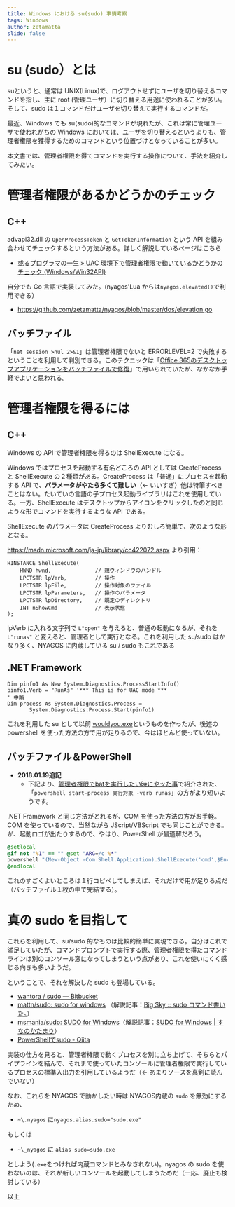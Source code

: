 ```yaml
---
title: Windows における su(sudo) 事情考察
tags: Windows
author: zetamatta
slide: false
---
```

su (sudo）とは
==============

suというと、通常は UNIX(Linux)で、ログアウトせずにユーザを切り替えるコマンドを指し、主に root (管理ユーザ）に切り替える用途に使われることが多い。そして、sudo は１コマンドだけユーザを切り替えて実行するコマンドだ。

最近、Windows でも su(sudo)的なコマンドが現れたが、これは常に管理ユーザで使われがちの Windows においては、ユーザを切り替えるというよりも、管理者権限を獲得するためのコマンドという位置づけとなっていることが多い。

本文書では、管理者権限を得てコマンドを実行する操作について、手法を紹介してみたい。

管理者権限があるかどうかのチェック
===============================

C++
----

advapi32.dll の `OpenProcessToken` と `GetTokenInformation` という API を組み合わせてチェックするという方法がある。詳しく解説しているページはこちら

* [或るプログラマの一生 » UAC 環境下で管理者権限で動いているかどうかのチェック (Windows/Win32API)](http://umezawa.dyndns.info/wordpress/?p=5191)

自分でも Go 言語で実装してみた。(nyagos'Lua からは`nyagos.elevated()`で利用できる）

* https://github.com/zetamatta/nyagos/blob/master/dos/elevation.go

バッチファイル
-------------

「`net session >nul 2>&1`」は管理者権限でないと ERRORLEVEL=2 で失敗するということを利用して判別できる。このテクニックは「[Office 365のデスクトップアプリケーションをバッチファイルで修復](http://qiita.com/stillalive/items/3889452338f4922fb1a8)」で用いられていたが、なかなか手軽でよいと思われる。


管理者権限を得るには
==================
C++
----

Windows の API で管理者権限を得るのは ShellExecute になる。

Windows ではプロセスを起動する有名どころの API としては CreateProcess と ShellExecute の２種類がある。CreateProcess は「普通」にプロセスを起動する API で、**パラメータがやたら多くて難しい**（← いいすぎ）他は特筆すべきことはない。たいていの言語の子プロセス起動ライブラリはこれを使用している。一方、ShellExecute はデスクトップからアイコンをクリックしたのと同じような形でコマンドを実行するような API である。

ShellExecute のパラメータは CreateProcess よりむしろ簡単で、次のような形となる。

https://msdn.microsoft.com/ja-jp/library/cc422072.aspx より引用：

```
HINSTANCE ShellExecute(
    HWND hwnd,              // 親ウィンドウのハンドル
    LPCTSTR lpVerb,         // 操作
    LPCTSTR lpFile,         // 操作対象のファイル
    LPCTSTR lpParameters,   // 操作のパラメータ
    LPCTSTR lpDirectory,    // 既定のディレクトリ
    INT nShowCmd            // 表示状態
);
```

lpVerb に入れる文字列で `L"open"` を与えると、普通の起動になるが、それを `L"runas"` と変えると、管理者として実行となる。これを利用した su/sudo はかなり多く、NYAGOS に内蔵している su / sudo もこれである

.NET Framework
--------------

```
Dim pinfo1 As New System.Diagnostics.ProcessStartInfo()
pinfo1.Verb = "RunAs" '*** This is for UAC mode ***
' 中略
Dim process As System.Diagnostics.Process =
       System.Diagnostics.Process.Start(pinfo1)
```

これを利用した su として以前 [wouldyou.exe](https://github.com/zetamatta/wouldyou)というものを作ったが、後述の powershell を使った方法の方で用が足りるので、今はほとんど使っていない。

バッチファイル＆PowerShell
------------------------

* **2018.01.19追記**
    * 下記より、[管理者権限でbatを実行したい時にやッた事](https://qiita.com/resolver/items/7187bd6ee8016ee5c741)で紹介された、「`powershell start-process 実行対象 -verb runas`」の方がより短いようです。

.NET Framework と同じ方法がとれるが、COM を使った方法の方がお手軽。COM を使っているので、当然ながら JScript/VBScript でも同じことができる。が、起動ロゴが出たりするので、やはり、PowerShell が最適解だろう。

```su.cmd
@setlocal
@if not "%1" == "" @set "ARG=/c %*"
powershell "(New-Object -Com Shell.Application).ShellExecute('cmd',$Env:ARG,'','runas')"
@endlocal
```

これのすごくよいところは１行コピペしてしまえば、それだけで用が足りる点だ
（バッチファイル１枚の中で完結する）。

真の sudo を目指して
===================

これらを利用して、su/sudo 的なものは比較的簡単に実現できる。自分はこれで満足していたが、コマンドプロンプトで実行する際、管理者権限を得たコマンドラインは別のコンソール窓になってしまうという点があり、これを使いにくく感じる向きも多いようだ。

ということで、それを解決した sudo も登場している。

* [wantora / sudo — Bitbucket](https://bitbucket.org/wantora/sudo)
* [mattn/sudo: sudo for windows](https://github.com/mattn/sudo) （解説記事：[Big Sky :: sudo コマンド書いた。](https://mattn.kaoriya.net/software/lang/go/20170614142801.html)）
* [msmania/sudo: SUDO for Windows](https://github.com/msmania/sudo)（解説記事：[SUDO for Windows | すなのかたまり](https://msmania.wordpress.com/2016/06/30/sudo-for-windows/)）
* [PowerShellでsudo - Qiita](http://qiita.com/twinkfrag/items/3afb9032fd73eabe09be)

実装の仕方を見ると、管理者権限で動くプロセスを別に立ち上げて、そちらとパイプラインを結んで、それまで使っていたコンソールに管理者権限で実行しているプロセスの標準入出力を引用しているようだ（← あまりソースを真剣に読んでいない）

なお、これらを NYAGOS で動かしたい時は NYAGOS内蔵の `sudo` を無効にするため、

* `~\.nyagos` に`nyagos.alias.sudo="sudo.exe"`

もしくは

* `~\_nyagos` に `alias sudo=sudo.exe`

としよう(`.exe`をつければ内蔵コマンドとみなされない)。nyagos の sudo を使わないのは、それが新しいコンソールを起動してしまうためだ（一応、廃止も検討している）

以上











